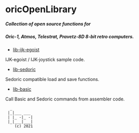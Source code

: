 # oricOpenLibrary

##### Collection of open source functions for
##### Oric-1, Atmos, Telestrat, Pravetz-8D 8-bit retro computers.

* [lib-ijk-egoist](lib-ijk-egoist)

IJK-egoist / IJK-joystick sample code.

* [lib-sedoric](lib-sedoric)

Sedoric compatible load and save functions.

* [lib-basic](lib-basic)

Call Basic and Sedoric commands from assembler code.


```
  _
 |_|___ ___
 | |_ -|_ -|
 |_|___|___|
    (c) 2021

```
